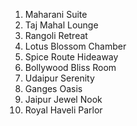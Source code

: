 1.  Maharani Suite
2.  Taj Mahal Lounge
3.  Rangoli Retreat
4.  Lotus Blossom Chamber
5.  Spice Route Hideaway
6.  Bollywood Bliss Room
7.  Udaipur Serenity
8.  Ganges Oasis
9.  Jaipur Jewel Nook
10. Royal Haveli Parlor